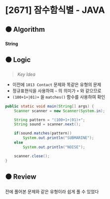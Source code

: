 # [2671] 잠수함식별 - JAVA

## :black_circle: Algorithm
**String**

## :black_circle: Logic

> _Key Idea_
- 이전에 `1013 Contact` 문제와 똑같은 유형의 문제
- 정규표현식을 사용하여 `~` 의 의미가 `+` 와 같으므로
- `(100+1+|01)+` 을 `matches()` 함수를 사용하여 확인

```Java
public static void main(String[] args) {
    Scanner scanner = new Scanner(System.in);

    String pattern = "(100+1+|01)+";
    String sound = scanner.next();

    if(sound.matches(pattern))
        System.out.println("SUBMARINE");
    else
        System.out.println("NOISE");

    scanner.close();
}
```

## :black_circle: Review
전에 풀어본 문제와 같은 유형이라 쉽게 풀 수 있었다